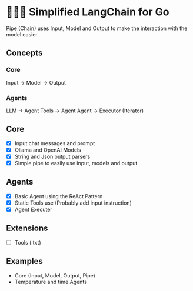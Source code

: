 # 🦜⛓️‍💥 Simplified LangChain for Go

Pipe (Chain) uses Input, Model and Output to make the interaction with the model easier.

## Concepts

### Core

Input -> Model -> Output

### Agents

LLM -> Agent
Tools -> Agent
Agent -> Executor (Iterator)

## Core

- [x] Input chat messages and prompt
- [x] Ollama and OpenAI Models
- [x] String and Json output parsers
- [x] Simple pipe to easily use input, models and output.

## Agents

- [x] Basic Agent using the ReAct Pattern
- [x] Static Tools use (Probably add input instruction)
- [x] Agent Executer

## Extensions

- [ ] Tools (.txt)

## Examples

- Core (Input, Model, Output, Pipe)
- Temperature and time Agents
